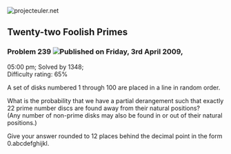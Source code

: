 ![projecteuler.net](images/print_page_logo.png)

## Twenty-two Foolish Primes

### Problem 239 ![](images/icon_info.png)Published on Friday, 3rd April 2009,
05:00 pm; Solved by 1348;  
Difficulty rating: 65%

A set of disks numbered 1 through 100 are placed in a line in random order.

What is the probability that we have a partial derangement such that exactly
22 prime number discs are found away from their natural positions?  
(Any number of non-prime disks may also be found in or out of their natural
positions.)

Give your answer rounded to 12 places behind the decimal point in the form
0.abcdefghijkl.

  
  

